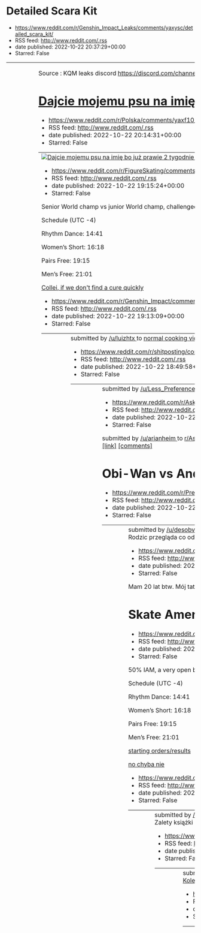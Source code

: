# Detailed Scara Kit
 - https://www.reddit.com/r/Genshin_Impact_Leaks/comments/yaxysc/detailed_scara_kit/
 - RSS feed: http://www.reddit.com/.rss
 - date published: 2022-10-22 20:37:29+00:00
 - Starred: False

<table> <tr><td> <a href="https://www.reddit.com/r/Genshin_Impact_Leaks/comments/yaxysc/detailed_scara_kit/"> <img alt="Detailed Scara Kit" src="https://b.thumbs.redditmedia.com/XXt13Xbr4AA-G-MhXGpU3tE993jAoTq2PUanf8LqfEI.jpg" title="Detailed Scara Kit" /> </a> </td><td> <!-- SC_OFF --><div class="md"><p>Source : KQM leaks discord <a href="https://discord.com/channels/996430452543979590/997541154876829756/1033442320898605086">https://discord.com/channels/996430452543979590/997541154876829756/103

# Dajcie mojemu psu na imię bo już prawie 2 tygodnie go mam i nic wymyślić nie mogę. Za chwilę będzie myślał że ma na imię "chodź"
 - https://www.reddit.com/r/Polska/comments/yaxf10/dajcie_mojemu_psu_na_imię_bo_już_prawie_2/
 - RSS feed: http://www.reddit.com/.rss
 - date published: 2022-10-22 20:14:31+00:00
 - Starred: False

<table> <tr><td> <a href="https://www.reddit.com/r/Polska/comments/yaxf10/dajcie_mojemu_psu_na_imię_bo_już_prawie_2/"> <img alt="Dajcie mojemu psu na imię bo już prawie 2 tygodnie go mam i nic wymyślić nie mogę. Za chwilę będzie myślał że ma na imię &quot;chodź&quot;" src="https://preview.redd.it/a6q2g71e0fv91.jpg?width=640&amp;crop=smart&amp;auto=webp&amp;s=38a854139f3cb6c7a9a7cede6359e928e7f71730" title="Dajcie mojemu psu na imię bo już prawie 2 tygodnie go mam i nic wymyślić nie mogę. Za chwi

# Skate America Women’s SP Live Chat
 - https://www.reddit.com/r/FigureSkating/comments/yaw1ra/skate_america_womens_sp_live_chat/
 - RSS feed: http://www.reddit.com/.rss
 - date published: 2022-10-22 19:15:24+00:00
 - Starred: False

<!-- SC_OFF --><div class="md"><p>Senior World champ vs junior World champ, challenged by a handful of Koreans and the comeback queen. This seems like an appropriate spot for a shoutout to arena namesake (and event attendee) Tenley Albright so <a href="https://en.wikipedia.org/wiki/Tenley_Albright?wprov=sfti1">inform yourselves!</a></p> <p>Schedule (UTC -4)</p> <p>Rhythm Dance: 14:41</p> <p>Women’s Short: 16:18</p> <p>Pairs Free: 19:15</p> <p>Men’s Free: 21:01</p> <p><a href="http://www.isuresul

# Collei, if we don't find a cure quickly
 - https://www.reddit.com/r/Genshin_Impact/comments/yavzux/collei_if_we_dont_find_a_cure_quickly/
 - RSS feed: http://www.reddit.com/.rss
 - date published: 2022-10-22 19:13:09+00:00
 - Starred: False

<table> <tr><td> <a href="https://www.reddit.com/r/Genshin_Impact/comments/yavzux/collei_if_we_dont_find_a_cure_quickly/"> <img alt="Collei, if we don't find a cure quickly" src="https://preview.redd.it/b818v19uoev91.jpg?width=640&amp;crop=smart&amp;auto=webp&amp;s=0b6b384c40a7327dae56d0cb6197f71c0faf6997" title="Collei, if we don't find a cure quickly" /> </a> </td><td> &#32; submitted by &#32; <a href="https://www.reddit.com/user/luizhtx"> /u/luizhtx </a> &#32; to &#32; <a href="https://www.re

# normal cooking video
 - https://www.reddit.com/r/shitposting/comments/yavgea/normal_cooking_video/
 - RSS feed: http://www.reddit.com/.rss
 - date published: 2022-10-22 18:49:58+00:00
 - Starred: False

<table> <tr><td> <a href="https://www.reddit.com/r/shitposting/comments/yavgea/normal_cooking_video/"> <img alt="normal cooking video" src="https://external-preview.redd.it/PtxdWiWSUlWq6xU_8F01mxzZtjGCJBRykTMEjHAr2F8.png?width=640&amp;crop=smart&amp;auto=webp&amp;s=6dcd9d0623eefef3505a0efd487865abb7c7555a" title="normal cooking video" /> </a> </td><td> &#32; submitted by &#32; <a href="https://www.reddit.com/user/Less_Preference520"> /u/Less_Preference520 </a> &#32; to &#32; <a href="https://www

# What's a name you would NEVER give to your child?
 - https://www.reddit.com/r/AskReddit/comments/yaugmy/whats_a_name_you_would_never_give_to_your_child/
 - RSS feed: http://www.reddit.com/.rss
 - date published: 2022-10-22 18:07:59+00:00
 - Starred: False

&#32; submitted by &#32; <a href="https://www.reddit.com/user/arianheim"> /u/arianheim </a> &#32; to &#32; <a href="https://www.reddit.com/r/AskReddit/"> r/AskReddit </a> <br /> <span><a href="https://www.reddit.com/r/AskReddit/comments/yaugmy/whats_a_name_you_would_never_give_to_your_child/">[link]</a></span> &#32; <span><a href="https://www.reddit.com/r/AskReddit/comments/yaugmy/whats_a_name_you_would_never_give_to_your_child/">[comments]</a></span>

# Obi-Wan vs Andor
 - https://www.reddit.com/r/PrequelMemes/comments/yau2ki/obiwan_vs_andor/
 - RSS feed: http://www.reddit.com/.rss
 - date published: 2022-10-22 17:51:30+00:00
 - Starred: False

<table> <tr><td> <a href="https://www.reddit.com/r/PrequelMemes/comments/yau2ki/obiwan_vs_andor/"> <img alt="Obi-Wan vs Andor" src="https://preview.redd.it/rab0k5ovaev91.jpg?width=640&amp;crop=smart&amp;auto=webp&amp;s=e9867bf90747fe280490b39f6a0f9805c65b08b6" title="Obi-Wan vs Andor" /> </a> </td><td> &#32; submitted by &#32; <a href="https://www.reddit.com/user/desobvious"> /u/desobvious </a> &#32; to &#32; <a href="https://www.reddit.com/r/PrequelMemes/"> r/PrequelMemes </a> <br /> <span><a h

# Rodzic przegląda co odwiedzam w internecie i nie mam prawa być o to zła?
 - https://www.reddit.com/r/Polska/comments/yatmol/rodzic_przegląda_co_odwiedzam_w_internecie_i_nie/
 - RSS feed: http://www.reddit.com/.rss
 - date published: 2022-10-22 17:32:44+00:00
 - Starred: False

<!-- SC_OFF --><div class="md"><p>Mam 20 lat btw. Mój tata miał mi coś naprawić w laptopie a ja w tym czasie poszłam umyć włosy. Kiedy wróciłam to miał włączoną jedną z zapisanych przeze mnie stron (to był blog) na jakimś zapisanym przeze mnie wpisie na tym blogu. Chciałam go zabrać i tłumaczyłam, że myślałam, że już naprawił co miał naprawić (nie było to w sumie do końca kłamstwo) a tata i siedząca z nim mama od razu się oburzyli. Tata: Co robisz?! Jak chcesz to możesz sobie sama w takim razie 

# Skate America Rhythm Dance Live Chat
 - https://www.reddit.com/r/FigureSkating/comments/yatggw/skate_america_rhythm_dance_live_chat/
 - RSS feed: http://www.reddit.com/.rss
 - date published: 2022-10-22 17:25:42+00:00
 - Starred: False

<!-- SC_OFF --><div class="md"><p>50% IAM, a very open bronze medal spot and ~vibes~, supposedly Latin style. Welcome to the debut of the patternless tragedy. Bonus fun fact: almost 1/3 of the field are off ice couples.</p> <p>Schedule (UTC -4)</p> <p>Rhythm Dance: 14:41</p> <p>Women’s Short: 16:18</p> <p>Pairs Free: 19:15</p> <p>Men’s Free: 21:01</p> <p><a href="http://www.isuresults.com/results/season2223/gpusa2022/">starting orders/results</a></p> <p><a href="https://www.timeanddate.com/world

# no chyba nie
 - https://www.reddit.com/r/Polska_wpz/comments/yatbga/no_chyba_nie/
 - RSS feed: http://www.reddit.com/.rss
 - date published: 2022-10-22 17:20:01+00:00
 - Starred: False

<table> <tr><td> <a href="https://www.reddit.com/r/Polska_wpz/comments/yatbga/no_chyba_nie/"> <img alt="no chyba nie" src="https://preview.redd.it/embikxi75ev91.png?width=640&amp;crop=smart&amp;auto=webp&amp;s=0970e7b5140c349c5df7c63eabc867fdeca1407d" title="no chyba nie" /> </a> </td><td> &#32; submitted by &#32; <a href="https://www.reddit.com/user/legit_tech_support"> /u/legit_tech_support </a> &#32; to &#32; <a href="https://www.reddit.com/r/Polska_wpz/"> r/Polska_wpz </a> <br /> <span><a hr

# Zalety książki
 - https://www.reddit.com/r/Polska/comments/yat0r0/zalety_książki/
 - RSS feed: http://www.reddit.com/.rss
 - date published: 2022-10-22 17:07:29+00:00
 - Starred: False

<table> <tr><td> <a href="https://www.reddit.com/r/Polska/comments/yat0r0/zalety_książki/"> <img alt="Zalety książki" src="https://preview.redd.it/zku85b3kkfv91.jpg?width=640&amp;crop=smart&amp;auto=webp&amp;s=ddefa9d98edfe5a8a0c14f3e4e240e0a8871fa7a" title="Zalety książki" /> </a> </td><td> &#32; submitted by &#32; <a href="https://www.reddit.com/user/Bielin_Clash"> /u/Bielin_Clash </a> &#32; to &#32; <a href="https://www.reddit.com/r/Polska/"> r/Polska </a> <br /> <span><a href="https://i.redd

# Koledzy dziewcz*na dowiedziała się o kerfusiu pomocy co robić 😥😥🤒
 - https://www.reddit.com/r/okkolegauposledzony/comments/yasfbk/koledzy_dziewczna_dowiedziała_się_o_kerfusiu/
 - RSS feed: http://www.reddit.com/.rss
 - date published: 2022-10-22 16:42:29+00:00
 - Starred: False

<table> <tr><td> <a href="https://www.reddit.com/r/okkolegauposledzony/comments/yasfbk/koledzy_dziewczna_dowiedziała_się_o_kerfusiu/"> <img alt="Koledzy dziewcz*na dowiedziała się o kerfusiu pomocy co robić 😥😥🤒" src="https://preview.redd.it/oj5j4gmkydv91.png?width=640&amp;crop=smart&amp;auto=webp&amp;s=c9c1219d224d3247e9f1c152a2fa257825d45498" title="Koledzy dziewcz*na dowiedziała się o kerfusiu pomocy co robić 😥😥🤒" /> </a> </td><td> &#32; submitted by &#32; <a href="https://www.reddit.com/user/

# Red gang where you at?
 - https://www.reddit.com/r/memes/comments/yarp3h/red_gang_where_you_at/
 - RSS feed: http://www.reddit.com/.rss
 - date published: 2022-10-22 16:12:58+00:00
 - Starred: False

<table> <tr><td> <a href="https://www.reddit.com/r/memes/comments/yarp3h/red_gang_where_you_at/"> <img alt="Red gang where you at?" src="https://preview.redd.it/dwgx67uatdv91.jpg?width=640&amp;crop=smart&amp;auto=webp&amp;s=218a796e845d5e597f2cec631d455eed86e2e358" title="Red gang where you at?" /> </a> </td><td> &#32; submitted by &#32; <a href="https://www.reddit.com/user/Ok-Magician9238"> /u/Ok-Magician9238 </a> &#32; to &#32; <a href="https://www.reddit.com/r/memes/"> r/memes </a> <br /> <sp

# I am an South Indian village guy got a job opportunity at Poland.what are the things I have to follow to be nice with polish people
 - https://www.reddit.com/r/poland/comments/yarn9l/i_am_an_south_indian_village_guy_got_a_job/
 - RSS feed: http://www.reddit.com/.rss
 - date published: 2022-10-22 16:10:49+00:00
 - Starred: False

&#32; submitted by &#32; <a href="https://www.reddit.com/user/XtremeScorpion"> /u/XtremeScorpion </a> &#32; to &#32; <a href="https://www.reddit.com/r/poland/"> r/poland </a> <br /> <span><a href="https://www.reddit.com/r/poland/comments/yarn9l/i_am_an_south_indian_village_guy_got_a_job/">[link]</a></span> &#32; <span><a href="https://www.reddit.com/r/poland/comments/yarn9l/i_am_an_south_indian_village_guy_got_a_job/">[comments]</a></span>

# I'm leaving G2 Esports
 - https://www.reddit.com/r/leagueoflegends/comments/yarh97/im_leaving_g2_esports/
 - RSS feed: http://www.reddit.com/.rss
 - date published: 2022-10-22 16:03:53+00:00
 - Starred: False

<table> <tr><td> <a href="https://www.reddit.com/r/leagueoflegends/comments/yarh97/im_leaving_g2_esports/"> <img alt="I'm leaving G2 Esports" src="https://external-preview.redd.it/mUCCZ1e72J0D3WQVcfjenNDvrwIc-YPnpSY_mM--GKA.jpg?width=320&amp;crop=smart&amp;auto=webp&amp;s=b55e20f30ae1a7d7a29d5aaa61f632df58c422a7" title="I'm leaving G2 Esports" /> </a> </td><td> &#32; submitted by &#32; <a href="https://www.reddit.com/user/froggod94"> /u/froggod94 </a> &#32; to &#32; <a href="https://www.reddit.c

# title
 - https://www.reddit.com/r/2visegrad4you/comments/yarchr/title/
 - RSS feed: http://www.reddit.com/.rss
 - date published: 2022-10-22 15:58:31+00:00
 - Starred: False

<table> <tr><td> <a href="https://www.reddit.com/r/2visegrad4you/comments/yarchr/title/"> <img alt="title" src="https://preview.redd.it/iyutxucqqdv91.jpg?width=640&amp;crop=smart&amp;auto=webp&amp;s=1ebd60c02d3f2a4fdd9f55363c62c64052e01b00" title="title" /> </a> </td><td> &#32; submitted by &#32; <a href="https://www.reddit.com/user/Gashpar-_-"> /u/Gashpar-_- </a> &#32; to &#32; <a href="https://www.reddit.com/r/2visegrad4you/"> r/2visegrad4you </a> <br /> <span><a href="https://i.redd.it/iyutxu

# I don't go out on dates with guys who don't open the doors for me.
 - https://www.reddit.com/r/Unexpected/comments/yarc24/i_dont_go_out_on_dates_with_guys_who_dont_open/
 - RSS feed: http://www.reddit.com/.rss
 - date published: 2022-10-22 15:57:59+00:00
 - Starred: False

<table> <tr><td> <a href="https://www.reddit.com/r/Unexpected/comments/yarc24/i_dont_go_out_on_dates_with_guys_who_dont_open/"> <img alt="I don't go out on dates with guys who don't open the doors for me." src="https://external-preview.redd.it/zrPkr6Gs65JYKqSKuyjwC7pp3L-KiMenAg8qCKejpRg.png?width=320&amp;crop=smart&amp;auto=webp&amp;s=f3ffa6aafef81c52547357b37370ca12d91f396c" title="I don't go out on dates with guys who don't open the doors for me." /> </a> </td><td> &#32; submitted by &#32; <a 

# calling for change
 - https://www.reddit.com/r/memes/comments/yar3hw/calling_for_change/
 - RSS feed: http://www.reddit.com/.rss
 - date published: 2022-10-22 15:47:40+00:00
 - Starred: False

<table> <tr><td> <a href="https://www.reddit.com/r/memes/comments/yar3hw/calling_for_change/"> <img alt="calling for change" src="https://preview.redd.it/38jv95pqodv91.jpg?width=640&amp;crop=smart&amp;auto=webp&amp;s=97436058087bf932b21bafa5460264df63ecebff" title="calling for change" /> </a> </td><td> &#32; submitted by &#32; <a href="https://www.reddit.com/user/reddish_raddish_tree"> /u/reddish_raddish_tree </a> &#32; to &#32; <a href="https://www.reddit.com/r/memes/"> r/memes </a> <br /> <spa

# My initial reaction to Zapadoslavia... feels like being excluded from visegrad while still being part of it
 - https://www.reddit.com/r/2visegrad4you/comments/yaqtlc/my_initial_reaction_to_zapadoslavia_feels_like/
 - RSS feed: http://www.reddit.com/.rss
 - date published: 2022-10-22 15:35:48+00:00
 - Starred: False

<table> <tr><td> <a href="https://www.reddit.com/r/2visegrad4you/comments/yaqtlc/my_initial_reaction_to_zapadoslavia_feels_like/"> <img alt="My initial reaction to Zapadoslavia... feels like being excluded from visegrad while still being part of it" src="https://preview.redd.it/7asxni3omdv91.png?width=640&amp;crop=smart&amp;auto=webp&amp;s=cb946cbcd33a387786d7a0679afb9685c9c79e65" title="My initial reaction to Zapadoslavia... feels like being excluded from visegrad while still being part of it" 

# Caption what these people are lined up for..
 - https://www.reddit.com/r/shitposting/comments/yaqsc7/caption_what_these_people_are_lined_up_for/
 - RSS feed: http://www.reddit.com/.rss
 - date published: 2022-10-22 15:34:18+00:00
 - Starred: False

<table> <tr><td> <a href="https://www.reddit.com/r/shitposting/comments/yaqsc7/caption_what_these_people_are_lined_up_for/"> <img alt="Caption what these people are lined up for.." src="https://preview.redd.it/9rczf56emdv91.jpg?width=320&amp;crop=smart&amp;auto=webp&amp;s=1bb729de5a17e673411f32f4ba157ea18a2a90af" title="Caption what these people are lined up for.." /> </a> </td><td> &#32; submitted by &#32; <a href="https://www.reddit.com/user/StraightGas69"> /u/StraightGas69 </a> &#32; to &#32;

# What is a cult that pretends it’s not cult?
 - https://www.reddit.com/r/AskReddit/comments/yaqpzk/what_is_a_cult_that_pretends_its_not_cult/
 - RSS feed: http://www.reddit.com/.rss
 - date published: 2022-10-22 15:31:31+00:00
 - Starred: False

&#32; submitted by &#32; <a href="https://www.reddit.com/user/suckontitties"> /u/suckontitties </a> &#32; to &#32; <a href="https://www.reddit.com/r/AskReddit/"> r/AskReddit </a> <br /> <span><a href="https://www.reddit.com/r/AskReddit/comments/yaqpzk/what_is_a_cult_that_pretends_its_not_cult/">[link]</a></span> &#32; <span><a href="https://www.reddit.com/r/AskReddit/comments/yaqpzk/what_is_a_cult_that_pretends_its_not_cult/">[comments]</a></span>

# Amsterdam Urinals
 - https://www.reddit.com/r/europe/comments/yaq2dc/amsterdam_urinals/
 - RSS feed: http://www.reddit.com/.rss
 - date published: 2022-10-22 15:03:50+00:00
 - Starred: False

<table> <tr><td> <a href="https://www.reddit.com/r/europe/comments/yaq2dc/amsterdam_urinals/"> <img alt="Amsterdam Urinals" src="https://external-preview.redd.it/CM1a7KydeXhKnWPYg0URy1u6HS3debDLfNaPgbHgXtQ.jpg?width=640&amp;crop=smart&amp;auto=webp&amp;s=b082de3a000427f3ede2848f95f5f90f6ce6475d" title="Amsterdam Urinals" /> </a> </td><td> &#32; submitted by &#32; <a href="https://www.reddit.com/user/marsNemophilist"> /u/marsNemophilist </a> &#32; to &#32; <a href="https://www.reddit.com/r/europe

# It's dangerous to go alone.
 - https://www.reddit.com/r/Polska_wpz/comments/yapgg2/its_dangerous_to_go_alone/
 - RSS feed: http://www.reddit.com/.rss
 - date published: 2022-10-22 14:38:22+00:00
 - Starred: False

<table> <tr><td> <a href="https://www.reddit.com/r/Polska_wpz/comments/yapgg2/its_dangerous_to_go_alone/"> <img alt="It's dangerous to go alone." src="https://preview.redd.it/fvp0h3zccdv91.png?width=640&amp;crop=smart&amp;auto=webp&amp;s=bd727b11c2160a0fa62243f2aced8c99ca78695b" title="It's dangerous to go alone." /> </a> </td><td> &#32; submitted by &#32; <a href="https://www.reddit.com/user/qnamanmanga"> /u/qnamanmanga </a> &#32; to &#32; <a href="https://www.reddit.com/r/Polska_wpz/"> r/Polsk

# I bought Polish milk from the supermarket yesterday 🥛
 - https://www.reddit.com/r/poland/comments/yap7rk/i_bought_polish_milk_from_the_supermarket/
 - RSS feed: http://www.reddit.com/.rss
 - date published: 2022-10-22 14:28:35+00:00
 - Starred: False

<table> <tr><td> <a href="https://www.reddit.com/r/poland/comments/yap7rk/i_bought_polish_milk_from_the_supermarket/"> <img alt="I bought Polish milk from the supermarket yesterday 🥛" src="https://preview.redd.it/g8jutx37sev91.png?width=640&amp;crop=smart&amp;auto=webp&amp;s=2c711a70aa4e64ea272126f6ab8816a8c447c02f" title="I bought Polish milk from the supermarket yesterday 🥛" /> </a> </td><td> &#32; submitted by &#32; <a href="https://www.reddit.com/user/Matthew__19"> /u/Matthew__19 </a> &#32; 

# Hold up... wait a minute
 - https://www.reddit.com/r/memes/comments/yap68c/hold_up_wait_a_minute/
 - RSS feed: http://www.reddit.com/.rss
 - date published: 2022-10-22 14:26:50+00:00
 - Starred: False

<table> <tr><td> <a href="https://www.reddit.com/r/memes/comments/yap68c/hold_up_wait_a_minute/"> <img alt="Hold up... wait a minute" src="https://preview.redd.it/q38cdsgcadv91.png?width=320&amp;crop=smart&amp;auto=webp&amp;s=86896ccce73983ad0b9077cc722bdafb9d72a59e" title="Hold up... wait a minute" /> </a> </td><td> &#32; submitted by &#32; <a href="https://www.reddit.com/user/_Rinject_"> /u/_Rinject_ </a> &#32; to &#32; <a href="https://www.reddit.com/r/memes/"> r/memes </a> <br /> <span><a hr

# [Official] UFC 280: Oliveira vs. Makhachev - Live Discussion Thread
 - https://www.reddit.com/r/MMA/comments/yap2dt/official_ufc_280_oliveira_vs_makhachev_live/
 - RSS feed: http://www.reddit.com/.rss
 - date published: 2022-10-22 14:22:20+00:00
 - Starred: False

<!-- SC_OFF --><div class="md"><p>Welcome to <a href="https://www.reddit.com/r/mma">r/mma</a>'s discussion of UFC 280: Oliveira vs. Makhachev, from Abu Dhabi, Dubai, United Arab Emirates! Please keep the fight discussions in here<a href="https://images.tapology.com/poster_images/87755/profile/FZrUxdVUIAAvshN.jpg?1660062814">.</a></p> <hr /> <p>If you do make a post about a fight remember to:</p> <ul> <li>Keep spoilers out of the title</li> <li>Tag your post as a spoiler</li> <li>Add [Spoiler] to

# Jaka była najstraszniejsza rzecz jaką widzieliście?
 - https://www.reddit.com/r/Polska/comments/yaocim/jaka_była_najstraszniejsza_rzecz_jaką_widzieliście/
 - RSS feed: http://www.reddit.com/.rss
 - date published: 2022-10-22 13:52:34+00:00
 - Starred: False

&#32; submitted by &#32; <a href="https://www.reddit.com/user/SouthernBlackberry13"> /u/SouthernBlackberry13 </a> &#32; to &#32; <a href="https://www.reddit.com/r/Polska/"> r/Polska </a> <br /> <span><a href="https://www.reddit.com/r/Polska/comments/yaocim/jaka_była_najstraszniejsza_rzecz_jaką_widzieliście/">[link]</a></span> &#32; <span><a href="https://www.reddit.com/r/Polska/comments/yaocim/jaka_była_najstraszniejsza_rzecz_jaką_widzieliście/">[comments]</a></span>

# Scaramouche Kit Leaks via BLANK's Discord.
 - https://www.reddit.com/r/ScaramoucheMains/comments/yaocga/scaramouche_kit_leaks_via_blanks_discord/
 - RSS feed: http://www.reddit.com/.rss
 - date published: 2022-10-22 13:52:28+00:00
 - Starred: False

&#32; submitted by &#32; <a href="https://www.reddit.com/user/cjsc9079"> /u/cjsc9079 </a> &#32; to &#32; <a href="https://www.reddit.com/r/ScaramoucheMains/"> r/ScaramoucheMains </a> <br /> <span><a href="https://i.redd.it/n2nppn274dv91.jpg">[link]</a></span> &#32; <span><a href="https://www.reddit.com/r/ScaramoucheMains/comments/yaocga/scaramouche_kit_leaks_via_blanks_discord/">[comments]</a></span>

# North Koreans jump into the water to reach Kim Jong Un's boat
 - https://www.reddit.com/r/interestingasfuck/comments/yaob4t/north_koreans_jump_into_the_water_to_reach_kim/
 - RSS feed: http://www.reddit.com/.rss
 - date published: 2022-10-22 13:50:56+00:00
 - Starred: False

<table> <tr><td> <a href="https://www.reddit.com/r/interestingasfuck/comments/yaob4t/north_koreans_jump_into_the_water_to_reach_kim/"> <img alt="North Koreans jump into the water to reach Kim Jong Un's boat" src="https://external-preview.redd.it/-7OEiG4qKAn6z3YvMteu4YwRIchLSzafHHzhe3lbkEU.png?width=640&amp;crop=smart&amp;auto=webp&amp;s=07aa6c2b03e2ab82ef5030650377e71e69687a86" title="North Koreans jump into the water to reach Kim Jong Un's boat" /> </a> </td><td> &#32; submitted by &#32; <a hre

# Wanderer kit details via BLANK's Discord
 - https://www.reddit.com/r/Genshin_Impact_Leaks/comments/yao8v9/wanderer_kit_details_via_blanks_discord/
 - RSS feed: http://www.reddit.com/.rss
 - date published: 2022-10-22 13:48:10+00:00
 - Starred: False

&#32; submitted by &#32; <a href="https://www.reddit.com/user/Speedwagon_Sama"> /u/Speedwagon_Sama </a> &#32; to &#32; <a href="https://www.reddit.com/r/Genshin_Impact_Leaks/"> r/Genshin_Impact_Leaks </a> <br /> <span><a href="https://i.redd.it/niq21l4h3dv91.jpg">[link]</a></span> &#32; <span><a href="https://www.reddit.com/r/Genshin_Impact_Leaks/comments/yao8v9/wanderer_kit_details_via_blanks_discord/">[comments]</a></span>

# FT Thread: Forest 1-0 Liverpool FC
 - https://www.reddit.com/r/LiverpoolFC/comments/yano1s/ft_thread_forest_10_liverpool_fc/
 - RSS feed: http://www.reddit.com/.rss
 - date published: 2022-10-22 13:22:18+00:00
 - Starred: False

<!-- SC_OFF --><div class="md"><p>Pain.</p> </div><!-- SC_ON --> &#32; submitted by &#32; <a href="https://www.reddit.com/user/DoubleDeckerz"> /u/DoubleDeckerz </a> &#32; to &#32; <a href="https://www.reddit.com/r/LiverpoolFC/"> r/LiverpoolFC </a> <br /> <span><a href="https://www.reddit.com/r/LiverpoolFC/comments/yano1s/ft_thread_forest_10_liverpool_fc/">[link]</a></span> &#32; <span><a href="https://www.reddit.com/r/LiverpoolFC/comments/yano1s/ft_thread_forest_10_liverpool_fc/">[comments]</a><

# Za stary na bajki 🗿
 - https://www.reddit.com/r/Polska/comments/yanfpx/za_stary_na_bajki/
 - RSS feed: http://www.reddit.com/.rss
 - date published: 2022-10-22 13:12:12+00:00
 - Starred: False

<table> <tr><td> <a href="https://www.reddit.com/r/Polska/comments/yanfpx/za_stary_na_bajki/"> <img alt="Za stary na bajki 🗿" src="https://preview.redd.it/zfltgt22xcv91.png?width=640&amp;crop=smart&amp;auto=webp&amp;s=c18558616e15785c2a2626c5c6c4cff7056ab59c" title="Za stary na bajki 🗿" /> </a> </td><td> &#32; submitted by &#32; <a href="https://www.reddit.com/user/keetko0"> /u/keetko0 </a> &#32; to &#32; <a href="https://www.reddit.com/r/Polska/"> r/Polska </a> <br /> <span><a href="https://i.r

# Choose wisely
 - https://www.reddit.com/r/shitposting/comments/yan743/choose_wisely/
 - RSS feed: http://www.reddit.com/.rss
 - date published: 2022-10-22 13:01:19+00:00
 - Starred: False

<table> <tr><td> <a href="https://www.reddit.com/r/shitposting/comments/yan743/choose_wisely/"> <img alt="Choose wisely" src="https://preview.redd.it/m6q1fk24vcv91.jpg?width=320&amp;crop=smart&amp;auto=webp&amp;s=fbd28dd05eeae5f44f20ca959560e71b3f9196c6" title="Choose wisely" /> </a> </td><td> &#32; submitted by &#32; <a href="https://www.reddit.com/user/Ice_Flail"> /u/Ice_Flail </a> &#32; to &#32; <a href="https://www.reddit.com/r/shitposting/"> r/shitposting </a> <br /> <span><a href="https://

# Support is fine you guys
 - https://www.reddit.com/r/Overwatch/comments/yamvac/support_is_fine_you_guys/
 - RSS feed: http://www.reddit.com/.rss
 - date published: 2022-10-22 12:46:16+00:00
 - Starred: False

<table> <tr><td> <a href="https://www.reddit.com/r/Overwatch/comments/yamvac/support_is_fine_you_guys/"> <img alt="Support is fine you guys" src="https://preview.redd.it/bdcqwufcscv91.jpg?width=640&amp;crop=smart&amp;auto=webp&amp;s=b9dd8c66c3647da9d57625efd2afc923d1a30689" title="Support is fine you guys" /> </a> </td><td> &#32; submitted by &#32; <a href="https://www.reddit.com/user/_3bi_"> /u/_3bi_ </a> &#32; to &#32; <a href="https://www.reddit.com/r/Overwatch/"> r/Overwatch </a> <br /> <spa

# How do I remove the standard skins from the launcher? It looks too cluttered and I do not like it.
 - https://www.reddit.com/r/Minecraft/comments/yama69/how_do_i_remove_the_standard_skins_from_the/
 - RSS feed: http://www.reddit.com/.rss
 - date published: 2022-10-22 12:18:01+00:00
 - Starred: False

<table> <tr><td> <a href="https://www.reddit.com/r/Minecraft/comments/yama69/how_do_i_remove_the_standard_skins_from_the/"> <img alt="How do I remove the standard skins from the launcher? It looks too cluttered and I do not like it." src="https://preview.redd.it/zoksvfr5ncv91.png?width=320&amp;crop=smart&amp;auto=webp&amp;s=e72a892d69e11eb7dd66d6d726868283bf58009f" title="How do I remove the standard skins from the launcher? It looks too cluttered and I do not like it." /> </a> </td><td> &#32; s

# Meirl
 - https://www.reddit.com/r/meirl/comments/yam8y6/meirl/
 - RSS feed: http://www.reddit.com/.rss
 - date published: 2022-10-22 12:16:17+00:00
 - Starred: False

<table> <tr><td> <a href="https://www.reddit.com/r/meirl/comments/yam8y6/meirl/"> <img alt="Meirl" src="https://external-preview.redd.it/93a1GuDhRhc_c8SPJuGSdyeuS3TgRQQdjLs_OpH9-88.jpg?width=320&amp;crop=smart&amp;auto=webp&amp;s=f416b7ed37ee475a59641456178d8d0cb2837995" title="Meirl" /> </a> </td><td> &#32; submitted by &#32; <a href="https://www.reddit.com/user/Pintrace"> /u/Pintrace </a> &#32; to &#32; <a href="https://www.reddit.com/r/meirl/"> r/meirl </a> <br /> <span><a href="https://i.img

# How am I supposed to explain this?
 - https://www.reddit.com/r/tf2/comments/yam5bq/how_am_i_supposed_to_explain_this/
 - RSS feed: http://www.reddit.com/.rss
 - date published: 2022-10-22 12:11:30+00:00
 - Starred: False

<table> <tr><td> <a href="https://www.reddit.com/r/tf2/comments/yam5bq/how_am_i_supposed_to_explain_this/"> <img alt="How am I supposed to explain this?" src="https://external-preview.redd.it/_vzkkxxgjz-rE1KbgmYBv6TzdS4E7BTCzR01P8ts2O0.png?width=640&amp;crop=smart&amp;auto=webp&amp;s=de80e5ffd4871b123d98204c6b9c998bf8890bfc" title="How am I supposed to explain this?" /> </a> </td><td> &#32; submitted by &#32; <a href="https://www.reddit.com/user/Gooman420"> /u/Gooman420 </a> &#32; to &#32; <a hr

# To keep us safe
 - https://www.reddit.com/r/shitposting/comments/yalxzy/to_keep_us_safe/
 - RSS feed: http://www.reddit.com/.rss
 - date published: 2022-10-22 12:01:38+00:00
 - Starred: False

<table> <tr><td> <a href="https://www.reddit.com/r/shitposting/comments/yalxzy/to_keep_us_safe/"> <img alt="To keep us safe" src="https://external-preview.redd.it/FHUFAo_elFmKwgfTiG-Nddzhg_1rphZsS57iCIhFTpo.png?width=640&amp;crop=smart&amp;auto=webp&amp;s=ebded62f79d806fdb1f94f0b0cbc07666ea41bfd" title="To keep us safe" /> </a> </td><td> &#32; submitted by &#32; <a href="https://www.reddit.com/user/KALUWA-DON"> /u/KALUWA-DON </a> &#32; to &#32; <a href="https://www.reddit.com/r/shitposting/"> r/

# Hurting knuckles
 - https://www.reddit.com/r/memes/comments/yalwdl/hurting_knuckles/
 - RSS feed: http://www.reddit.com/.rss
 - date published: 2022-10-22 11:59:39+00:00
 - Starred: False

<table> <tr><td> <a href="https://www.reddit.com/r/memes/comments/yalwdl/hurting_knuckles/"> <img alt="Hurting knuckles" src="https://preview.redd.it/tqa0qqkyjcv91.jpg?width=640&amp;crop=smart&amp;auto=webp&amp;s=567a80825eb017e560c53ad434193db16ae79b7d" title="Hurting knuckles" /> </a> </td><td> &#32; submitted by &#32; <a href="https://www.reddit.com/user/ichhalt159753"> /u/ichhalt159753 </a> &#32; to &#32; <a href="https://www.reddit.com/r/memes/"> r/memes </a> <br /> <span><a href="https://i

# jaki jest polski odpowiednik detroit koledzy?
 - https://www.reddit.com/r/okkolegauposledzony/comments/yaludm/jaki_jest_polski_odpowiednik_detroit_koledzy/
 - RSS feed: http://www.reddit.com/.rss
 - date published: 2022-10-22 11:56:45+00:00
 - Starred: False

<!-- SC_OFF --><div class="md"><p>Taki ze stracił bogactwo lub ma taką zasade jak np. &quot;Nie można mieć gówna w detroit&quot; tylko swoją. I jest pewnie opustoszały.</p> </div><!-- SC_ON --> &#32; submitted by &#32; <a href="https://www.reddit.com/user/Creezmy"> /u/Creezmy </a> &#32; to &#32; <a href="https://www.reddit.com/r/okkolegauposledzony/"> r/okkolegauposledzony </a> <br /> <span><a href="https://www.reddit.com/r/okkolegauposledzony/comments/yaludm/jaki_jest_polski_odpowiednik_detroit

# Does anyone know what is this flag near Galeria Młociny? First time seeing it in Warsaw and I wonder what it is. It's not UPA cus it's orange-black
 - https://www.reddit.com/r/poland/comments/yalpho/does_anyone_know_what_is_this_flag_near_galeria/
 - RSS feed: http://www.reddit.com/.rss
 - date published: 2022-10-22 11:49:54+00:00
 - Starred: False

<table> <tr><td> <a href="https://www.reddit.com/r/poland/comments/yalpho/does_anyone_know_what_is_this_flag_near_galeria/"> <img alt="Does anyone know what is this flag near Galeria Młociny? First time seeing it in Warsaw and I wonder what it is. It's not UPA cus it's orange-black" src="https://preview.redd.it/88nsxx4dicv91.png?width=640&amp;crop=smart&amp;auto=webp&amp;s=af4427c5c9a2def90263423d093466bbbc6b7a71" title="Does anyone know what is this flag near Galeria Młociny? First time seeing 

# I’ve finally helped 2000 people defeat the final boss of Elden ring wearing nothing but a Jar helm. -LetMeSoloThem
 - https://www.reddit.com/r/gaming/comments/yalipb/ive_finally_helped_2000_people_defeat_the_final/
 - RSS feed: http://www.reddit.com/.rss
 - date published: 2022-10-22 11:40:07+00:00
 - Starred: False

<table> <tr><td> <a href="https://www.reddit.com/r/gaming/comments/yalipb/ive_finally_helped_2000_people_defeat_the_final/"> <img alt="I’ve finally helped 2000 people defeat the final boss of Elden ring wearing nothing but a Jar helm. -LetMeSoloThem" src="https://preview.redd.it/g3yq1r9mgcv91.jpg?width=640&amp;crop=smart&amp;auto=webp&amp;s=3a7e7aea05d148c61fc06f018fe59749c16e1238" title="I’ve finally helped 2000 people defeat the final boss of Elden ring wearing nothing but a Jar helm. -LetMeSo

# Because there isn't enough light pollution already
 - https://www.reddit.com/r/assholedesign/comments/yalgkp/because_there_isnt_enough_light_pollution_already/
 - RSS feed: http://www.reddit.com/.rss
 - date published: 2022-10-22 11:36:53+00:00
 - Starred: False

<table> <tr><td> <a href="https://www.reddit.com/r/assholedesign/comments/yalgkp/because_there_isnt_enough_light_pollution_already/"> <img alt="Because there isn't enough light pollution already" src="https://preview.redd.it/7tdd3tv1gcv91.jpg?width=640&amp;crop=smart&amp;auto=webp&amp;s=4b1cbef6c6508630e6b50bcedebfecdbee68cd9c" title="Because there isn't enough light pollution already" /> </a> </td><td> &#32; submitted by &#32; <a href="https://www.reddit.com/user/NeonMorv"> /u/NeonMorv </a> &#3

# To już dwa lata odkąd między innymi ta Pani zabiła i ośmieszyła największe protesty obywatelskie od lat
 - https://www.reddit.com/r/Polska/comments/yaldpd/to_już_dwa_lata_odkąd_między_innymi_ta_pani/
 - RSS feed: http://www.reddit.com/.rss
 - date published: 2022-10-22 11:32:37+00:00
 - Starred: False

<table> <tr><td> <a href="https://www.reddit.com/r/Polska/comments/yaldpd/to_już_dwa_lata_odkąd_między_innymi_ta_pani/"> <img alt="To już dwa lata odkąd między innymi ta Pani zabiła i ośmieszyła największe protesty obywatelskie od lat" src="https://external-preview.redd.it/e3Gnwf5rlT9RSOFRlnmca4ezi-qsGLIF44gVnGboAWY.jpg?width=640&amp;crop=smart&amp;auto=webp&amp;s=786cb6dde3d83004914ee6f2566e01741e80c194" title="To już dwa lata odkąd między innymi ta Pani zabiła i ośmieszyła największe protesty 

# The ammount of storage in this Italian writind desk that belonged to King Carlo Alberto
 - https://www.reddit.com/r/nextfuckinglevel/comments/yak806/the_ammount_of_storage_in_this_italian_writind/
 - RSS feed: http://www.reddit.com/.rss
 - date published: 2022-10-22 10:30:01+00:00
 - Starred: False

<table> <tr><td> <a href="https://www.reddit.com/r/nextfuckinglevel/comments/yak806/the_ammount_of_storage_in_this_italian_writind/"> <img alt="The ammount of storage in this Italian writind desk that belonged to King Carlo Alberto" src="https://external-preview.redd.it/UZmdBJhP5bs7vyn7nyN-fz4wmAdfI_MT5nkfVHXkkbU.png?width=320&amp;crop=smart&amp;auto=webp&amp;s=ed31edcd7e584f8a74ca481e62527e0b79ac3c09" title="The ammount of storage in this Italian writind desk that belonged to King Carlo Alberto

# Which sentence is only used by annoying people?
 - https://www.reddit.com/r/AskReddit/comments/yak4lg/which_sentence_is_only_used_by_annoying_people/
 - RSS feed: http://www.reddit.com/.rss
 - date published: 2022-10-22 10:24:31+00:00
 - Starred: False

&#32; submitted by &#32; <a href="https://www.reddit.com/user/CrapuleNoir101"> /u/CrapuleNoir101 </a> &#32; to &#32; <a href="https://www.reddit.com/r/AskReddit/"> r/AskReddit </a> <br /> <span><a href="https://www.reddit.com/r/AskReddit/comments/yak4lg/which_sentence_is_only_used_by_annoying_people/">[link]</a></span> &#32; <span><a href="https://www.reddit.com/r/AskReddit/comments/yak4lg/which_sentence_is_only_used_by_annoying_people/">[comments]</a></span>

# Jakie są Wasze guilty pleasures?
 - https://www.reddit.com/r/Polska/comments/yajgqq/jakie_są_wasze_guilty_pleasures/
 - RSS feed: http://www.reddit.com/.rss
 - date published: 2022-10-22 09:48:12+00:00
 - Starred: False

<!-- SC_OFF --><div class="md"><p>Cześć! </p> <p>Zobaczyłam podobny wątek na innym subreddicie, który podczytuję i pomyślałam, że będzie to fajny temat na sobotnie pogaduchy. Poza tym, jako nowa użytkowniczka, nie chciałam tak przychodzić z pustymi rękami😊</p> <p>Ja na ten przykład fascynuję się rodzinami królewskimi. I nie jakąś tam historią czy polityką, tylko najzwyczajniejszymi plotami, dramami i &quot;kto z kim&quot;. Obecnie, z konieczności głównie brytyjską, pozostałe za zdecydowanie za p

# the superior hotdog
 - https://www.reddit.com/r/poland/comments/yajg3k/the_superior_hotdog/
 - RSS feed: http://www.reddit.com/.rss
 - date published: 2022-10-22 09:47:08+00:00
 - Starred: False

<table> <tr><td> <a href="https://www.reddit.com/r/poland/comments/yajg3k/the_superior_hotdog/"> <img alt="the superior hotdog" src="https://preview.redd.it/y2wnpy8xddv91.jpg?width=640&amp;crop=smart&amp;auto=webp&amp;s=1d55fb14bbbb6f36e38673a80cfce46ed982a1d8" title="the superior hotdog" /> </a> </td><td> &#32; submitted by &#32; <a href="https://www.reddit.com/user/Natpad_027"> /u/Natpad_027 </a> &#32; to &#32; <a href="https://www.reddit.com/r/poland/"> r/poland </a> <br /> <span><a href="htt

# The International 11 - Upper Bracket Round 2 - Thunder Awaken vs Team Secret
 - https://www.reddit.com/r/DotA2/comments/yaizhg/the_international_11_upper_bracket_round_2/
 - RSS feed: http://www.reddit.com/.rss
 - date published: 2022-10-22 09:20:39+00:00
 - Starred: False

<!-- SC_OFF --><div class="md"><h1><a href="https://liquipedia.net/commons/images/5/56/The_International_11.jpg">The International 2022 Main Event</a></h1> <h2>Organized and Hosted by Valve Corporation and PGL</h2> <h2>Sponsored by Valve Corporation and Battle Pass</h2> <h3>Need info on the event? Check out the <a href="https://www.reddit.com/r/DotA2/wiki/events/ti11">Survival Guide</a></h3> <h3>Join the <a href="https://redd.it/y9g5t1">Day 2 Match Discussions</a></h3> <hr /> <h3>Streams</h3> <p

# Oczywiście, że Kerfuś, a nie jakieś różowowłose gówno, które potrafi wymawiać tylko darling
 - https://www.reddit.com/r/Polska_wpz/comments/yaiyhr/oczywiście_że_kerfuś_a_nie_jakieś_różowowłose/
 - RSS feed: http://www.reddit.com/.rss
 - date published: 2022-10-22 09:19:12+00:00
 - Starred: False

<table> <tr><td> <a href="https://www.reddit.com/r/Polska_wpz/comments/yaiyhr/oczywiście_że_kerfuś_a_nie_jakieś_różowowłose/"> <img alt="Oczywiście, że Kerfuś, a nie jakieś różowowłose gówno, które potrafi wymawiać tylko darling" src="https://preview.redd.it/75ptwfoerbv91.png?width=640&amp;crop=smart&amp;auto=webp&amp;s=cd1839347fdc94ea67824b9c599d9810af00f84f" title="Oczywiście, że Kerfuś, a nie jakieś różowowłose gówno, które potrafi wymawiać tylko darling" /> </a> </td><td> &#32; submitted by

# Královec je český
 - https://www.reddit.com/r/Polska/comments/yaisj5/královec_je_český/
 - RSS feed: http://www.reddit.com/.rss
 - date published: 2022-10-22 09:09:47+00:00
 - Starred: False

<table> <tr><td> <a href="https://www.reddit.com/r/Polska/comments/yaisj5/královec_je_český/"> <img alt="Královec je český" src="https://preview.redd.it/jyek2l3qpbv91.png?width=320&amp;crop=smart&amp;auto=webp&amp;s=c5139f18df99129ddfa057bd3aed4952b6eea041" title="Královec je český" /> </a> </td><td> &#32; submitted by &#32; <a href="https://www.reddit.com/user/DeszczJesienny"> /u/DeszczJesienny </a> &#32; to &#32; <a href="https://www.reddit.com/r/Polska/"> r/Polska </a> <br /> <span><a href="h

# Wojciech Cejrowski wprost: Zełenski to wróg Polski! "Trzeba grać na zmianę reżimu na Ukrainie"
 - https://www.reddit.com/r/Polska/comments/yaiqw6/wojciech_cejrowski_wprost_zełenski_to_wróg_polski/
 - RSS feed: http://www.reddit.com/.rss
 - date published: 2022-10-22 09:07:14+00:00
 - Starred: False

<table> <tr><td> <a href="https://www.reddit.com/r/Polska/comments/yaiqw6/wojciech_cejrowski_wprost_zełenski_to_wróg_polski/"> <img alt="Wojciech Cejrowski wprost: Zełenski to wróg Polski! &quot;Trzeba grać na zmianę reżimu na Ukrainie&quot;" src="https://external-preview.redd.it/26Lx7h875OYS0Xi8J6aJ6h1Oux7BaYqRjKueWu6pWr8.jpg?width=640&amp;crop=smart&amp;auto=webp&amp;s=cd11945ca1f24521ca98709807032ea2d00dbdfd" title="Wojciech Cejrowski wprost: Zełenski to wróg Polski! &quot;Trzeba grać na zmia

# Niektórzy starsi ludzie to wzór do nasladowania
 - https://www.reddit.com/r/Polska/comments/yaim2y/niektórzy_starsi_ludzie_to_wzór_do_nasladowania/
 - RSS feed: http://www.reddit.com/.rss
 - date published: 2022-10-22 09:00:01+00:00
 - Starred: False

<table> <tr><td> <a href="https://www.reddit.com/r/Polska/comments/yaim2y/niektórzy_starsi_ludzie_to_wzór_do_nasladowania/"> <img alt="Niektórzy starsi ludzie to wzór do nasladowania" src="https://preview.redd.it/cz3w3j8l5dv91.jpg?width=320&amp;crop=smart&amp;auto=webp&amp;s=f9a9eb04ab9c868bbe8d81fc41ecd657ccdf2c8b" title="Niektórzy starsi ludzie to wzór do nasladowania" /> </a> </td><td> &#32; submitted by &#32; <a href="https://www.reddit.com/user/Ldsone071"> /u/Ldsone071 </a> &#32; to &#32; <

# What daaa girl doing
 - https://www.reddit.com/r/shitposting/comments/yaih4e/what_daaa_girl_doing/
 - RSS feed: http://www.reddit.com/.rss
 - date published: 2022-10-22 08:51:44+00:00
 - Starred: False

<table> <tr><td> <a href="https://www.reddit.com/r/shitposting/comments/yaih4e/what_daaa_girl_doing/"> <img alt="What daaa girl doing" src="https://external-preview.redd.it/-VLvwX-fREmOUiN5EL_klqdIMuFViKepf-OCijBlaKA.png?width=640&amp;crop=smart&amp;auto=webp&amp;s=0dd8fd089bc32518716194f881d78b0e5cbab497" title="What daaa girl doing" /> </a> </td><td> &#32; submitted by &#32; <a href="https://www.reddit.com/user/FewImportance9456"> /u/FewImportance9456 </a> &#32; to &#32; <a href="https://www.r

# Pet duck at Biedronka shopping mall
 - https://www.reddit.com/r/poland/comments/yaidhg/pet_duck_at_biedronka_shopping_mall/
 - RSS feed: http://www.reddit.com/.rss
 - date published: 2022-10-22 08:45:49+00:00
 - Starred: False

<table> <tr><td> <a href="https://www.reddit.com/r/poland/comments/yaidhg/pet_duck_at_biedronka_shopping_mall/"> <img alt="Pet duck at Biedronka shopping mall" src="https://external-preview.redd.it/Ed5JrbxFJS76D0gqP06lWSEIaHk6k_NZldYZxElVaaw.png?width=640&amp;crop=smart&amp;auto=webp&amp;s=db55ba80f9f7592562fa5b827e28fc644903a2ee" title="Pet duck at Biedronka shopping mall" /> </a> </td><td> &#32; submitted by &#32; <a href="https://www.reddit.com/user/JerryTheDuck1"> /u/JerryTheDuck1 </a> &#32;

# Its like that
 - https://www.reddit.com/r/ProgrammerHumor/comments/yaid87/its_like_that/
 - RSS feed: http://www.reddit.com/.rss
 - date published: 2022-10-22 08:45:21+00:00
 - Starred: False

<table> <tr><td> <a href="https://www.reddit.com/r/ProgrammerHumor/comments/yaid87/its_like_that/"> <img alt="Its like that" src="https://preview.redd.it/7o0ck7yalbv91.jpg?width=640&amp;crop=smart&amp;auto=webp&amp;s=02be7769d3fe726722be014c8aaaca94db56409f" title="Its like that" /> </a> </td><td> &#32; submitted by &#32; <a href="https://www.reddit.com/user/icewmmm"> /u/icewmmm </a> &#32; to &#32; <a href="https://www.reddit.com/r/ProgrammerHumor/"> r/ProgrammerHumor </a> <br /> <span><a href="

# Juz możecie przestać
 - https://www.reddit.com/r/Polska_wpz/comments/yai5z7/juz_możecie_przestać/
 - RSS feed: http://www.reddit.com/.rss
 - date published: 2022-10-22 08:32:51+00:00
 - Starred: False

<table> <tr><td> <a href="https://www.reddit.com/r/Polska_wpz/comments/yai5z7/juz_możecie_przestać/"> <img alt="Juz możecie przestać" src="https://preview.redd.it/glzj80u7jbv91.jpg?width=320&amp;crop=smart&amp;auto=webp&amp;s=dd067f89f593d44744bcff5b9f95cd099073db4e" title="Juz możecie przestać" /> </a> </td><td> &#32; submitted by &#32; <a href="https://www.reddit.com/user/randomlol_2137"> /u/randomlol_2137 </a> &#32; to &#32; <a href="https://www.reddit.com/r/Polska_wpz/"> r/Polska_wpz </a> <b

# Don't troll 😡😡😡😡
 - https://www.reddit.com/r/balkans_irl/comments/yai4qv/dont_troll/
 - RSS feed: http://www.reddit.com/.rss
 - date published: 2022-10-22 08:30:52+00:00
 - Starred: False

<table> <tr><td> <a href="https://www.reddit.com/r/balkans_irl/comments/yai4qv/dont_troll/"> <img alt="Don't troll 😡😡😡😡" src="https://preview.redd.it/7y317x5vibv91.jpg?width=640&amp;crop=smart&amp;auto=webp&amp;s=09b488bacab838785c6ff77d0912fde3ebec1486" title="Don't troll 😡😡😡😡" /> </a> </td><td> &#32; submitted by &#32; <a href="https://www.reddit.com/user/The_last_2braincells"> /u/The_last_2braincells </a> &#32; to &#32; <a href="https://www.reddit.com/r/balkans_irl/"> r/balkans_irl </a> <br /

# I can peacefully die now
 - https://www.reddit.com/r/memes/comments/yai1nv/i_can_peacefully_die_now/
 - RSS feed: http://www.reddit.com/.rss
 - date published: 2022-10-22 08:25:29+00:00
 - Starred: False

<table> <tr><td> <a href="https://www.reddit.com/r/memes/comments/yai1nv/i_can_peacefully_die_now/"> <img alt="I can peacefully die now" src="https://preview.redd.it/qgpvg02whbv91.jpg?width=640&amp;crop=smart&amp;auto=webp&amp;s=f1f072a8d9cc5a2d4704680fa9259a18d7e87ada" title="I can peacefully die now" /> </a> </td><td> &#32; submitted by &#32; <a href="https://www.reddit.com/user/PossibilityProof3502"> /u/PossibilityProof3502 </a> &#32; to &#32; <a href="https://www.reddit.com/r/memes/"> r/meme

# Meirl
 - https://www.reddit.com/r/meirl/comments/yahv7s/meirl/
 - RSS feed: http://www.reddit.com/.rss
 - date published: 2022-10-22 08:14:32+00:00
 - Starred: False

<table> <tr><td> <a href="https://www.reddit.com/r/meirl/comments/yahv7s/meirl/"> <img alt="Meirl" src="https://preview.redd.it/3kroob9yfbv91.jpg?width=640&amp;crop=smart&amp;auto=webp&amp;s=593fa7f1e035e7fc4ebaa1a6559b786dfc819f36" title="Meirl" /> </a> </td><td> &#32; submitted by &#32; <a href="https://www.reddit.com/user/AceyKacey119"> /u/AceyKacey119 </a> &#32; to &#32; <a href="https://www.reddit.com/r/meirl/"> r/meirl </a> <br /> <span><a href="https://i.redd.it/3kroob9yfbv91.jpg">[link]<

# Bilbo's Mithril Shirt found
 - https://www.reddit.com/r/lotrmemes/comments/yahtfq/bilbos_mithril_shirt_found/
 - RSS feed: http://www.reddit.com/.rss
 - date published: 2022-10-22 08:11:25+00:00
 - Starred: False

<table> <tr><td> <a href="https://www.reddit.com/r/lotrmemes/comments/yahtfq/bilbos_mithril_shirt_found/"> <img alt="Bilbo's Mithril Shirt found" src="https://preview.redd.it/evhgiviwwcv91.jpg?width=320&amp;crop=smart&amp;auto=webp&amp;s=5e542b943779f393204f974a1dbcc62d6b381380" title="Bilbo's Mithril Shirt found" /> </a> </td><td> &#32; submitted by &#32; <a href="https://www.reddit.com/user/Top_Ad6721"> /u/Top_Ad6721 </a> &#32; to &#32; <a href="https://www.reddit.com/r/lotrmemes/"> r/lotrmeme

# jedna pierdolona schizofrenia
 - https://www.reddit.com/r/Polska_wpz/comments/yah672/jedna_pierdolona_schizofrenia/
 - RSS feed: http://www.reddit.com/.rss
 - date published: 2022-10-22 07:30:48+00:00
 - Starred: False

<table> <tr><td> <a href="https://www.reddit.com/r/Polska_wpz/comments/yah672/jedna_pierdolona_schizofrenia/"> <img alt="jedna pierdolona schizofrenia" src="https://preview.redd.it/ka3uapa38bv91.jpg?width=320&amp;crop=smart&amp;auto=webp&amp;s=b360a62684a5a1f1a6951630f150e5207ea17295" title="jedna pierdolona schizofrenia" /> </a> </td><td> &#32; submitted by &#32; <a href="https://www.reddit.com/user/FluffyNecromancerYwY"> /u/FluffyNecromancerYwY </a> &#32; to &#32; <a href="https://www.reddit.c

# Oops. Sorry. Something droped from my briefcase. Keep scrolling.
 - https://www.reddit.com/r/poland/comments/yah3vq/oops_sorry_something_droped_from_my_briefcase/
 - RSS feed: http://www.reddit.com/.rss
 - date published: 2022-10-22 07:26:53+00:00
 - Starred: False

<table> <tr><td> <a href="https://www.reddit.com/r/poland/comments/yah3vq/oops_sorry_something_droped_from_my_briefcase/"> <img alt="Oops. Sorry. Something droped from my briefcase. Keep scrolling." src="https://preview.redd.it/f4wrp17g7bv91.jpg?width=640&amp;crop=smart&amp;auto=webp&amp;s=2050c29b8826ceb4ce7600495df6088aae55d527" title="Oops. Sorry. Something droped from my briefcase. Keep scrolling." /> </a> </td><td> &#32; submitted by &#32; <a href="https://www.reddit.com/user/axesdenied"> /

# Sigh.
 - https://www.reddit.com/r/mildlyinfuriating/comments/yagy1x/sigh/
 - RSS feed: http://www.reddit.com/.rss
 - date published: 2022-10-22 07:17:20+00:00
 - Starred: False

<table> <tr><td> <a href="https://www.reddit.com/r/mildlyinfuriating/comments/yagy1x/sigh/"> <img alt="Sigh." src="https://preview.redd.it/9oj9mosq5bv91.jpg?width=640&amp;crop=smart&amp;auto=webp&amp;s=196f799553a21848949e9aebaf52bd9a8e7d9bfb" title="Sigh." /> </a> </td><td> &#32; submitted by &#32; <a href="https://www.reddit.com/user/Kmtreal"> /u/Kmtreal </a> &#32; to &#32; <a href="https://www.reddit.com/r/mildlyinfuriating/"> r/mildlyinfuriating </a> <br /> <span><a href="https://i.redd.it/9

# Wtf seks 2 potwierdzony??!!
 - https://www.reddit.com/r/Polska_wpz/comments/yagpij/wtf_seks_2_potwierdzony/
 - RSS feed: http://www.reddit.com/.rss
 - date published: 2022-10-22 07:03:03+00:00
 - Starred: False

<table> <tr><td> <a href="https://www.reddit.com/r/Polska_wpz/comments/yagpij/wtf_seks_2_potwierdzony/"> <img alt="Wtf seks 2 potwierdzony??!!" src="https://preview.redd.it/ovsi76073bv91.jpg?width=640&amp;crop=smart&amp;auto=webp&amp;s=258144d8f2af5bd2c3404bbbbdcddfaadf63b01a" title="Wtf seks 2 potwierdzony??!!" /> </a> </td><td> &#32; submitted by &#32; <a href="https://www.reddit.com/user/Chrobotek777"> /u/Chrobotek777 </a> &#32; to &#32; <a href="https://www.reddit.com/r/Polska_wpz/"> r/Polsk

# CN 3.3 beta recruitment has started
 - https://www.reddit.com/r/Genshin_Impact_Leaks/comments/yagioz/cn_33_beta_recruitment_has_started/
 - RSS feed: http://www.reddit.com/.rss
 - date published: 2022-10-22 06:51:40+00:00
 - Starred: False

<table> <tr><td> <a href="https://www.reddit.com/r/Genshin_Impact_Leaks/comments/yagioz/cn_33_beta_recruitment_has_started/"> <img alt="CN 3.3 beta recruitment has started" src="https://preview.redd.it/smkg3r431bv91.png?width=640&amp;crop=smart&amp;auto=webp&amp;s=0f437cb1408032b9cd58741dec5d43eb56f22460" title="CN 3.3 beta recruitment has started" /> </a> </td><td> &#32; submitted by &#32; <a href="https://www.reddit.com/user/jameszheyuan"> /u/jameszheyuan </a> &#32; to &#32; <a href="https://w

# Aatrox yummi
 - https://www.reddit.com/r/LeagueOfMemes/comments/yagi3h/aatrox_yummi/
 - RSS feed: http://www.reddit.com/.rss
 - date published: 2022-10-22 06:50:44+00:00
 - Starred: False

<table> <tr><td> <a href="https://www.reddit.com/r/LeagueOfMemes/comments/yagi3h/aatrox_yummi/"> <img alt="Aatrox yummi" src="https://external-preview.redd.it/tFwIuFJxG-kQf32xAVtzJ7zeM_lmJ-cMQXQYUiFroNY.png?width=640&amp;crop=smart&amp;auto=webp&amp;s=971d4e7b8b87f9cfaa6348d618d7f6b00ea78f61" title="Aatrox yummi" /> </a> </td><td> &#32; submitted by &#32; <a href="https://www.reddit.com/user/ohhhhhhhhhhhk"> /u/ohhhhhhhhhhhk </a> &#32; to &#32; <a href="https://www.reddit.com/r/LeagueOfMemes/"> r

# Czysty pędzel
 - https://www.reddit.com/r/Polska/comments/yagf3i/czysty_pędzel/
 - RSS feed: http://www.reddit.com/.rss
 - date published: 2022-10-22 06:45:44+00:00
 - Starred: False

<table> <tr><td> <a href="https://www.reddit.com/r/Polska/comments/yagf3i/czysty_pędzel/"> <img alt="Czysty pędzel" src="https://preview.redd.it/p5mve5gmhcv91.jpg?width=320&amp;crop=smart&amp;auto=webp&amp;s=806ea0d1301a6aa3056c0276ce2f37a9942961c7" title="Czysty pędzel" /> </a> </td><td> &#32; submitted by &#32; <a href="https://www.reddit.com/user/Bielin_Clash"> /u/Bielin_Clash </a> &#32; to &#32; <a href="https://www.reddit.com/r/Polska/"> r/Polska </a> <br /> <span><a href="https://i.redd.it

# This is what Istanbul (historical peninsula) would have looked like if the ancient Constantinople Hippodrome had survived until today. via: Dogukan Palaman
 - https://www.reddit.com/r/europe/comments/yagaa2/this_is_what_istanbul_historical_peninsula_would/
 - RSS feed: http://www.reddit.com/.rss
 - date published: 2022-10-22 06:37:41+00:00
 - Starred: False

<table> <tr><td> <a href="https://www.reddit.com/r/europe/comments/yagaa2/this_is_what_istanbul_historical_peninsula_would/"> <img alt="This is what Istanbul (historical peninsula) would have looked like if the ancient Constantinople Hippodrome had survived until today. via: Dogukan Palaman" src="https://b.thumbs.redditmedia.com/IVEeBTh82F1J1-qaMx2E2ymnkzai7--DBnbhOqGA4cU.jpg" title="This is what Istanbul (historical peninsula) would have looked like if the ancient Constantinople Hippodrome had 

# Ukrainian jet shoots down a rocket over Odessa oblast'
 - https://www.reddit.com/r/CombatFootage/comments/yafmlv/ukrainian_jet_shoots_down_a_rocket_over_odessa/
 - RSS feed: http://www.reddit.com/.rss
 - date published: 2022-10-22 05:58:45+00:00
 - Starred: False

<table> <tr><td> <a href="https://www.reddit.com/r/CombatFootage/comments/yafmlv/ukrainian_jet_shoots_down_a_rocket_over_odessa/"> <img alt="Ukrainian jet shoots down a rocket over Odessa oblast'" src="https://external-preview.redd.it/cHXqBMjBbaPOS8El8Vq0a56iKsU9ND2KNSGhBJwITT0.png?width=640&amp;crop=smart&amp;auto=webp&amp;s=4c420bcf7f176f7789958b9f9d3631ddfa6867e6" title="Ukrainian jet shoots down a rocket over Odessa oblast'" /> </a> </td><td> &#32; submitted by &#32; <a href="https://www.red

# No one finds it weird that the guy that had Plasma Cut CNC aluminum in his 4090 box is in a post talking about a CNC plasma cutter with knowledge of them?
 - https://www.reddit.com/r/pcmasterrace/comments/yafmk7/no_one_finds_it_weird_that_the_guy_that_had/
 - RSS feed: http://www.reddit.com/.rss
 - date published: 2022-10-22 05:58:41+00:00
 - Starred: False

<table> <tr><td> <a href="https://www.reddit.com/r/pcmasterrace/comments/yafmk7/no_one_finds_it_weird_that_the_guy_that_had/"> <img alt="No one finds it weird that the guy that had Plasma Cut CNC aluminum in his 4090 box is in a post talking about a CNC plasma cutter with knowledge of them?" src="https://b.thumbs.redditmedia.com/SNatsHDLJ1Z768zEnzZWcJMKfwJ8WcjLrggk6pHOPGA.jpg" title="No one finds it weird that the guy that had Plasma Cut CNC aluminum in his 4090 box is in a post talking about a 

# Helping a brother out
 - https://www.reddit.com/r/wholesomememes/comments/yafk6z/helping_a_brother_out/
 - RSS feed: http://www.reddit.com/.rss
 - date published: 2022-10-22 05:54:35+00:00
 - Starred: False

<table> <tr><td> <a href="https://www.reddit.com/r/wholesomememes/comments/yafk6z/helping_a_brother_out/"> <img alt="Helping a brother out" src="https://preview.redd.it/p8ktpp2i8cv91.png?width=640&amp;crop=smart&amp;auto=webp&amp;s=2933575e5f97d0b8a03b462f578ed7d90d986d12" title="Helping a brother out" /> </a> </td><td> &#32; submitted by &#32; <a href="https://www.reddit.com/user/somelittleindiankid"> /u/somelittleindiankid </a> &#32; to &#32; <a href="https://www.reddit.com/r/wholesomememes/">

# bro what the fuck is this youtube ad💀
 - https://www.reddit.com/r/shitposting/comments/yaf3ne/bro_what_the_fuck_is_this_youtube_ad/
 - RSS feed: http://www.reddit.com/.rss
 - date published: 2022-10-22 05:27:56+00:00
 - Starred: False

<table> <tr><td> <a href="https://www.reddit.com/r/shitposting/comments/yaf3ne/bro_what_the_fuck_is_this_youtube_ad/"> <img alt="bro what the fuck is this youtube ad💀" src="https://preview.redd.it/r41r15nq3cv91.png?width=640&amp;crop=smart&amp;auto=webp&amp;s=39b7723f83c215f770a28fa04ac077eb6d253776" title="bro what the fuck is this youtube ad💀" /> </a> </td><td> &#32; submitted by &#32; <a href="https://www.reddit.com/user/PhantomXKR_"> /u/PhantomXKR_ </a> &#32; to &#32; <a href="https://www.re

# Russian mothers are turning deadbeat fathers over to Putin's military draft: 'My ex-husband died as a person a long time ago'
 - https://www.reddit.com/r/worldnews/comments/yaeo4j/russian_mothers_are_turning_deadbeat_fathers_over/
 - RSS feed: http://www.reddit.com/.rss
 - date published: 2022-10-22 05:03:50+00:00
 - Starred: False

&#32; submitted by &#32; <a href="https://www.reddit.com/user/nippyintruder5270"> /u/nippyintruder5270 </a> &#32; to &#32; <a href="https://www.reddit.com/r/worldnews/"> r/worldnews </a> <br /> <span><a href="https://www.businessinsider.com/russian-mothers-turning-deadbeat-fathers-putins-military-draft-2022-10">[link]</a></span> &#32; <span><a href="https://www.reddit.com/r/worldnews/comments/yaeo4j/russian_mothers_are_turning_deadbeat_fathers_over/">[comments]</a></span>

# Cyno pixel art
 - https://www.reddit.com/r/Genshin_Impact/comments/yaeehg/cyno_pixel_art/
 - RSS feed: http://www.reddit.com/.rss
 - date published: 2022-10-22 04:49:09+00:00
 - Starred: False

<table> <tr><td> <a href="https://www.reddit.com/r/Genshin_Impact/comments/yaeehg/cyno_pixel_art/"> <img alt="Cyno pixel art" src="https://preview.redd.it/o9xnb1g4fav91.gif?width=640&amp;crop=smart&amp;s=4155f2dba020c817fa409ab1ef933524889b89af" title="Cyno pixel art" /> </a> </td><td> &#32; submitted by &#32; <a href="https://www.reddit.com/user/kisk123"> /u/kisk123 </a> &#32; to &#32; <a href="https://www.reddit.com/r/Genshin_Impact/"> r/Genshin_Impact </a> <br /> <span><a href="https://i.redd

# Fiddling with the camera during a wedding
 - https://www.reddit.com/r/WatchPeopleDieInside/comments/yae2jg/fiddling_with_the_camera_during_a_wedding/
 - RSS feed: http://www.reddit.com/.rss
 - date published: 2022-10-22 04:31:08+00:00
 - Starred: False

<table> <tr><td> <a href="https://www.reddit.com/r/WatchPeopleDieInside/comments/yae2jg/fiddling_with_the_camera_during_a_wedding/"> <img alt="Fiddling with the camera during a wedding" src="https://external-preview.redd.it/0K7V56BuFJ5jPJuoZzKgIQ6A29TJgyHaoD2d_18G48g.png?width=320&amp;crop=smart&amp;auto=webp&amp;s=86405bd3a26adcaa3b06f7fe2f6946ed3ec834a9" title="Fiddling with the camera during a wedding" /> </a> </td><td> &#32; submitted by &#32; <a href="https://www.reddit.com/user/amish_novel

# She should speak up.
 - https://www.reddit.com/r/technicallythetruth/comments/yae1hh/she_should_speak_up/
 - RSS feed: http://www.reddit.com/.rss
 - date published: 2022-10-22 04:29:36+00:00
 - Starred: False

<table> <tr><td> <a href="https://www.reddit.com/r/technicallythetruth/comments/yae1hh/she_should_speak_up/"> <img alt="She should speak up." src="https://preview.redd.it/rsz133dtbav91.jpg?width=640&amp;crop=smart&amp;auto=webp&amp;s=fd9099ca132e0f4575378494aa5491217bacf24c" title="She should speak up." /> </a> </td><td> &#32; submitted by &#32; <a href="https://www.reddit.com/user/sufiyan__55"> /u/sufiyan__55 </a> &#32; to &#32; <a href="https://www.reddit.com/r/technicallythetruth/"> r/technic

# WCGW using glitter glue as eyeliner
 - https://www.reddit.com/r/Whatcouldgowrong/comments/yacxe3/wcgw_using_glitter_glue_as_eyeliner/
 - RSS feed: http://www.reddit.com/.rss
 - date published: 2022-10-22 03:31:00+00:00
 - Starred: False

&#32; submitted by &#32; <a href="https://www.reddit.com/user/eyalw1"> /u/eyalw1 </a> &#32; to &#32; <a href="https://www.reddit.com/r/Whatcouldgowrong/"> r/Whatcouldgowrong </a> <br /> <span><a href="https://i.redd.it/6dzd9h3c1av91.jpg">[link]</a></span> &#32; <span><a href="https://www.reddit.com/r/Whatcouldgowrong/comments/yacxe3/wcgw_using_glitter_glue_as_eyeliner/">[comments]</a></span>

# The U.S. Army's 101st Airborne is practicing for war with Russia just miles from Ukraine's border
 - https://www.reddit.com/r/worldnews/comments/yacsik/the_us_armys_101st_airborne_is_practicing_for_war/
 - RSS feed: http://www.reddit.com/.rss
 - date published: 2022-10-22 03:23:57+00:00
 - Starred: False

&#32; submitted by &#32; <a href="https://www.reddit.com/user/digitalmascot"> /u/digitalmascot </a> &#32; to &#32; <a href="https://www.reddit.com/r/worldnews/"> r/worldnews </a> <br /> <span><a href="https://www.cbsnews.com/news/ukraine-news-russia-us-army-101st-airborne-nato-war-games-romania/">[link]</a></span> &#32; <span><a href="https://www.reddit.com/r/worldnews/comments/yacsik/the_us_armys_101st_airborne_is_practicing_for_war/">[comments]</a></span>

# Why vine is superior to tiktok
 - https://www.reddit.com/r/memes/comments/yacexb/why_vine_is_superior_to_tiktok/
 - RSS feed: http://www.reddit.com/.rss
 - date published: 2022-10-22 03:04:48+00:00
 - Starred: False

<table> <tr><td> <a href="https://www.reddit.com/r/memes/comments/yacexb/why_vine_is_superior_to_tiktok/"> <img alt="Why vine is superior to tiktok" src="https://preview.redd.it/cn6vg3znw9v91.png?width=640&amp;crop=smart&amp;auto=webp&amp;s=821eaf51849e5ffa7b96068fba71f02fa9666bc8" title="Why vine is superior to tiktok" /> </a> </td><td> &#32; submitted by &#32; <a href="https://www.reddit.com/user/Tommy1234XD"> /u/Tommy1234XD </a> &#32; to &#32; <a href="https://www.reddit.com/r/memes/"> r/meme

# Terrorist Country 💀
 - https://www.reddit.com/r/shitposting/comments/yac3fi/terrorist_country/
 - RSS feed: http://www.reddit.com/.rss
 - date published: 2022-10-22 02:48:06+00:00
 - Starred: False

<table> <tr><td> <a href="https://www.reddit.com/r/shitposting/comments/yac3fi/terrorist_country/"> <img alt="Terrorist Country 💀" src="https://external-preview.redd.it/s53pwNNW19TSk87uMX3wtY9Fw6ADRLzEopTm7CPfpT8.png?width=640&amp;crop=smart&amp;auto=webp&amp;s=d9301c0d60f9a2e3f8724d1f405423137b3e228c" title="Terrorist Country 💀" /> </a> </td><td> &#32; submitted by &#32; <a href="https://www.reddit.com/user/Prajit_Thapa"> /u/Prajit_Thapa </a> &#32; to &#32; <a href="https://www.reddit.com/r/shi

# Just another Riot Moment
 - https://www.reddit.com/r/LeagueOfMemes/comments/yabzpu/just_another_riot_moment/
 - RSS feed: http://www.reddit.com/.rss
 - date published: 2022-10-22 02:42:37+00:00
 - Starred: False

<table> <tr><td> <a href="https://www.reddit.com/r/LeagueOfMemes/comments/yabzpu/just_another_riot_moment/"> <img alt="Just another Riot Moment" src="https://preview.redd.it/9829uotzp9v91.png?width=640&amp;crop=smart&amp;auto=webp&amp;s=80edf5029989ca801833fdb3901017ef8bd6229e" title="Just another Riot Moment" /> </a> </td><td> &#32; submitted by &#32; <a href="https://www.reddit.com/user/VainCooper"> /u/VainCooper </a> &#32; to &#32; <a href="https://www.reddit.com/r/LeagueOfMemes/"> r/LeagueOf

# What's a subtle sign of low intelligence?
 - https://www.reddit.com/r/AskReddit/comments/yabrxc/whats_a_subtle_sign_of_low_intelligence/
 - RSS feed: http://www.reddit.com/.rss
 - date published: 2022-10-22 02:31:23+00:00
 - Starred: False

&#32; submitted by &#32; <a href="https://www.reddit.com/user/vjenkinsgo"> /u/vjenkinsgo </a> &#32; to &#32; <a href="https://www.reddit.com/r/AskReddit/"> r/AskReddit </a> <br /> <span><a href="https://www.reddit.com/r/AskReddit/comments/yabrxc/whats_a_subtle_sign_of_low_intelligence/">[link]</a></span> &#32; <span><a href="https://www.reddit.com/r/AskReddit/comments/yabrxc/whats_a_subtle_sign_of_low_intelligence/">[comments]</a></span>

# chocomint | Demetori - Shinkou wa Hakanaki Ningen no Tame ni ~ Jehovah's YaHVeH [Camo & Winter's Extra Stage] (Camo, 9.04*) +HDHR 99.55% 2283/3053 2xMiss #2 | 998pp (1254pp if FC) | 64.44 UR | HIS NEW TOP PLAY!
 - https://www.reddit.com/r/osugame/comments/yab3ov/chocomint_demetori_shinkou_wa_hakanaki_ningen_no/
 - RSS feed: http://www.reddit.com/.rss
 - date published: 2022-10-22 01:57:25+00:00
 - Starred: False

<table> <tr><td> <a href="https://www.reddit.com/r/osugame/comments/yab3ov/chocomint_demetori_shinkou_wa_hakanaki_ningen_no/"> <img alt="chocomint | Demetori - Shinkou wa Hakanaki Ningen no Tame ni ~ Jehovah's YaHVeH [Camo &amp; Winter's Extra Stage] (Camo, 9.04*) +HDHR 99.55% 2283/3053 2xMiss #2 | 998pp (1254pp if FC) | 64.44 UR | HIS NEW TOP PLAY!" src="https://preview.redd.it/jcit1s4ok9v91.jpg?width=640&amp;crop=smart&amp;auto=webp&amp;s=783e691ab80fc1bba924c78c1da4a8c4bff5f636" title="chocom

# At age 21, Katie was the youngest person in the United States to receive a face transplant.
 - https://www.reddit.com/r/interestingasfuck/comments/yaas5s/at_age_21_katie_was_the_youngest_person_in_the/
 - RSS feed: http://www.reddit.com/.rss
 - date published: 2022-10-22 01:41:12+00:00
 - Starred: False

<table> <tr><td> <a href="https://www.reddit.com/r/interestingasfuck/comments/yaas5s/at_age_21_katie_was_the_youngest_person_in_the/"> <img alt="At age 21, Katie was the youngest person in the United States to receive a face transplant." src="https://b.thumbs.redditmedia.com/iyU6GWCdoGBCT1V3LACtA9kzNmBnhMrWlP_3pp3rSso.jpg" title="At age 21, Katie was the youngest person in the United States to receive a face transplant." /> </a> </td><td> &#32; submitted by &#32; <a href="https://www.reddit.com/

# Polish military equipment moving to the Belarus border
 - https://www.reddit.com/r/UkraineWarVideoReport/comments/ya98pc/polish_military_equipment_moving_to_the_belarus/
 - RSS feed: http://www.reddit.com/.rss
 - date published: 2022-10-22 00:24:59+00:00
 - Starred: False

<table> <tr><td> <a href="https://www.reddit.com/r/UkraineWarVideoReport/comments/ya98pc/polish_military_equipment_moving_to_the_belarus/"> <img alt="Polish military equipment moving to the Belarus border" src="https://external-preview.redd.it/tGBjY50ysJRyyrjQQaCTZ1ej95RXfQATxvLSMp2WQDI.png?width=320&amp;crop=smart&amp;auto=webp&amp;s=308c82564108a793e88c6a8c0eea6b75c1a83697" title="Polish military equipment moving to the Belarus border" /> </a> </td><td> &#32; submitted by &#32; <a href="https:

# Skills
 - https://www.reddit.com/r/ProgrammerHumor/comments/ya8znc/skills/
 - RSS feed: http://www.reddit.com/.rss
 - date published: 2022-10-22 00:13:13+00:00
 - Starred: False

<table> <tr><td> <a href="https://www.reddit.com/r/ProgrammerHumor/comments/ya8znc/skills/"> <img alt="Skills" src="https://preview.redd.it/w5vqrxxz19v91.jpg?width=320&amp;crop=smart&amp;auto=webp&amp;s=211362b345a1577312992d3c95575ac64ba50975" title="Skills" /> </a> </td><td> &#32; submitted by &#32; <a href="https://www.reddit.com/user/SmilesWithDelight"> /u/SmilesWithDelight </a> &#32; to &#32; <a href="https://www.reddit.com/r/ProgrammerHumor/"> r/ProgrammerHumor </a> <br /> <span><a href="h
